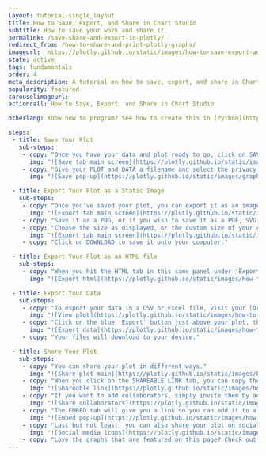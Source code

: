 ```yaml
---
layout: tutorial-single_layout
title: How to Save, Export, and Share in Chart Studio
subtitle: How to save your work and share it.
permalink: /save-share-and-export-in-plotly/
redirect_from: /how-to-share-and-print-plotly-graphs/
imageurl:  https://plotly.github.io/static/images/how-to-save-export-and-share/save-thumb.png
state: active
tags: fundamentals
order: 4
meta_description: A tutorial on how to save, export, and share in Chart Studio.
popularity: featured
carouselimageurl:
actioncall: How to Save, Export, and Share in Chart Studio

otherlang: Know how to program? See how to create this in [Python](https://plot.ly/python/#static-image-export) or [R](https://plot.ly/r/#static-image-export).

steps:
 - title: Save Your Plot
   sub-steps:
    - copy: "Once you have your data and plot ready to go, click on SAVE on the left-hand side."
      img: "![Save tab main screen](https://plotly.github.io/static/images/graph-with-multiple-axes-with-excel/shared y save main.png)"
    - copy: "Give your PLOT and DATA a filename and select the privacy setting. For more information on how sharing works, including the difference between private, public, and secret sharing, visit [this](http://help.plot.ly/how-sharing-works-in-plotly/) page."
      img: "![Save pop-up](https://plotly.github.io/static/images/graph-with-multiple-axes-with-excel/shared y save popup.png)"

 - title: Export Your Plot as a Static Image
   sub-steps:
    - copy: "Once you’ve saved your plot, you can export it as an image or an HTML file."
      img: "![Export tab main screen](https://plotly.github.io/static/images/how-to-save-export-and-share/Save_Tab_Main_Screen.png)"
    - copy: "Save it as a PNG, or if you wish to save it as a PDF, SVG or ESP, click [here](https://plot.ly/products/cloud/) to upgrade your account. If you want to download the .jpeg version, visit your [Viewplot](http://help.plot.ly/viewplot/) and click on the blue 'Export' at the top right-hand side of your plot and select it in the popup menu."
    - copy: "Choose the size as displayed, or the custom size of your chart."
      img: "![Export tab main screen](https://plotly.github.io/static/images/how-to-save-export-and-share/new export image.png)"
    - copy: "Click on DOWNLOAD to save it onto your computer."

 - title: Export Your Plot as an HTML file
   sub-steps:
    - copy: "When you hit the HTML tab in this same panel under 'Export', you have the option of selecting DOWNLOAD AS ZIP ARCHIVE or DOWNLOAD AS HTML FILE."
      img: "![Export html](https://plotly.github.io/static/images/how-to-save-export-and-share/new html tab.png)"

 - title: Export Your Data
   sub-steps:
    - copy: "To export your data in a CSV or Excel file, visit your [Organize page](https://plot.ly/organize/home). You can also locate it by typing the following on your address bar: 'http://plot.ly/~YOURUSERNAME'. This is your Profile page. Hover over your plot and click VIEW."
      img: "![View plot](https://plotly.github.io/static/images/how-to-save-export-and-share/new view plot.png)"
    - copy: "Click on the blue 'Export' button just above your plot, then select '.csv' or '.xlsx' from the popup menu."
      img: "![Export data](https://plotly.github.io/static/images/how-to-save-export-and-share/export data popup.png)"
    - copy: "Your files will download to your device."

 - title: Share Your Plot
   sub-steps:
    - copy: "You can share your plot in different ways."
      img: "![Share plot main](https://plotly.github.io/static/images/how-to-save-export-and-share/new share main.png)"
    - copy: "When you click on the SHAREABLE LINK tab, you can copy the URL and send it to others so they'll be able to view your plot."
      img: "![Shareable link](https://plotly.github.io/static/images/how-to-save-export-and-share/Shareable_Link.png)"
    - copy: "If you want to add collaborators, simply invite them by adding their information with optional message in the fields, then click ADD. For more information on collaborating, visit [this](http://help.plot.ly/collaborate-in-plotly/) page."
      img: "![Share collaborators](https://plotly.github.io/static/images/misc-tutorial-images/adding collaborators.png)"
    - copy: "The EMBED tab will give you a link so you can add it to a website. You have the option of embedding your plot as an HTML snippet or iframe. For more information on how to embed your plot in a blog or website, click [here](http://help.plot.ly/embed-graphs-in-websites/)."
      img: "![Embed pop-up](https://plotly.github.io/static/images/how-to-save-export-and-share/new embed.gif)"
    - copy: "Last but not least, you can also share your plot on social media! Simply click on the Facebook, Twitter, and Google Plus icons."
      img: "![Social media icons](https://plotly.github.io/static/images/how-to-save-export-and-share/new social media.png)"
    - copy: "Love the graphs that are featured on this page? Check out our [tutorials](http://help.plot.ly/tutorials/#basic) to learn how to create really cool plots!"
---
```


